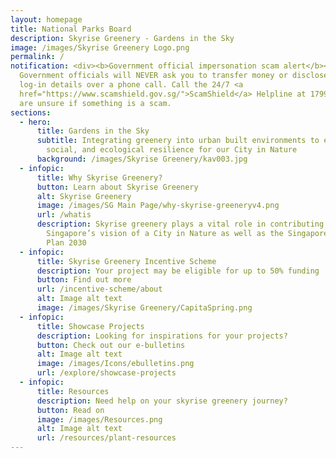 ```yaml
---
layout: homepage
title: National Parks Board
description: Skyrise Greenery - Gardens in the Sky
image: /images/Skyrise Greenery Logo.png
permalink: /
notification: <div><b>Government official impersonation scam alert</b></div><br>
  Government officials will NEVER ask you to transfer money or disclose bank
  log-in details over a phone call. Call the 24/7 <a
  href="https://www.scamshield.gov.sg/">ScamShield</a> Helpline at 1799 if you
  are unsure if something is a scam.
sections:
  - hero:
      title: Gardens in the Sky
      subtitle: Integrating greenery into urban built environments to enhance climate,
        social, and ecological resilience for our City in Nature
      background: /images/Skyrise Greenery/kav003.jpg
  - infopic:
      title: Why Skyrise Greenery?
      button: Learn about Skyrise Greenery
      alt: Skyrise Greenery
      image: /images/SG Main Page/why-skyrise-greeneryv4.png
      url: /whatis
      description: Skyrise greenery plays a vital role in contributing towards
        Singapore’s vision of a City in Nature as well as the Singapore Green
        Plan 2030
  - infopic:
      title: Skyrise Greenery Incentive Scheme
      description: Your project may be eligible for up to 50% funding
      button: Find out more
      url: /incentive-scheme/about
      alt: Image alt text
      image: /images/Skyrise Greenery/CapitaSpring.png
  - infopic:
      title: Showcase Projects
      description: Looking for inspirations for your projects?
      button: Check out our e-bulletins
      alt: Image alt text
      image: /images/Icons/ebulletins.png
      url: /explore/showcase-projects
  - infopic:
      title: Resources
      description: Need help on your skyrise greenery journey?
      button: Read on
      image: /images/Resources.png
      alt: Image alt text
      url: /resources/plant-resources
---
```


